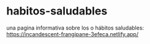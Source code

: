 # habitos-saludables
una pagina informativa sobre los o hábitos saludables:
https://incandescent-frangipane-3efeca.netlify.app/
